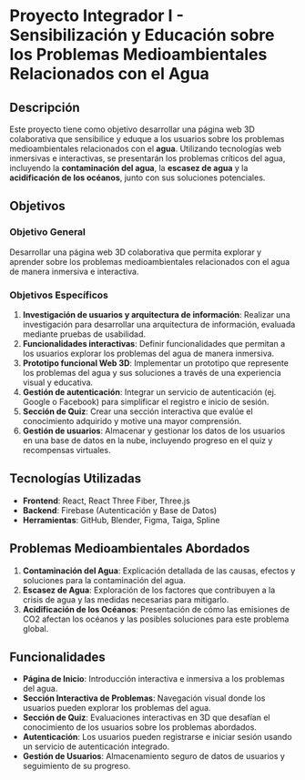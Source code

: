 # Proyecto Integrador I - Sensibilización y Educación sobre los Problemas Medioambientales Relacionados con el Agua

## Descripción

Este proyecto tiene como objetivo desarrollar una página web 3D colaborativa que sensibilice y eduque a los usuarios sobre los problemas medioambientales relacionados con el **agua**. Utilizando tecnologías web inmersivas e interactivas, se presentarán los problemas críticos del agua, incluyendo la **contaminación del agua**, la **escasez de agua** y la **acidificación de los océanos**, junto con sus soluciones potenciales.

## Objetivos

### Objetivo General
Desarrollar una página web 3D colaborativa que permita explorar y aprender sobre los problemas medioambientales relacionados con el agua de manera inmersiva e interactiva.

### Objetivos Específicos
1. **Investigación de usuarios y arquitectura de información**: Realizar una investigación para desarrollar una arquitectura de información, evaluada mediante pruebas de usabilidad.
2. **Funcionalidades interactivas**: Definir funcionalidades que permitan a los usuarios explorar los problemas del agua de manera inmersiva.
3. **Prototipo funcional Web 3D**: Implementar un prototipo que represente los problemas del agua y sus soluciones a través de una experiencia visual y educativa.
4. **Gestión de autenticación**: Integrar un servicio de autenticación (ej. Google o Facebook) para simplificar el registro e inicio de sesión.
5. **Sección de Quiz**: Crear una sección interactiva que evalúe el conocimiento adquirido y motive una mayor comprensión.
6. **Gestión de usuarios**: Almacenar y gestionar los datos de los usuarios en una base de datos en la nube, incluyendo progreso en el quiz y recompensas virtuales.

## Tecnologías Utilizadas

- **Frontend**: React, React Three Fiber, Three.js
- **Backend**: Firebase (Autenticación y Base de Datos)
- **Herramientas**: GitHub, Blender, Figma, Taiga, Spline

## Problemas Medioambientales Abordados

1. **Contaminación del Agua**: Explicación detallada de las causas, efectos y soluciones para la contaminación del agua.
2. **Escasez de Agua**: Exploración de los factores que contribuyen a la crisis de agua y las medidas necesarias para mitigarlo.
3. **Acidificación de los Océanos**: Presentación de cómo las emisiones de CO2 afectan los océanos y las posibles soluciones para este problema global.

## Funcionalidades

- **Página de Inicio**: Introducción interactiva e inmersiva a los problemas del agua.
- **Sección Interactiva de Problemas**: Navegación visual donde los usuarios pueden explorar los problemas del agua.
- **Sección de Quiz**: Evaluaciones interactivas en 3D que desafían el conocimiento de los usuarios sobre los problemas abordados.
- **Autenticación**: Los usuarios pueden registrarse e iniciar sesión usando un servicio de autenticación integrado.
- **Gestión de Usuarios**: Almacenamiento seguro de datos de usuarios y seguimiento de su progreso.
